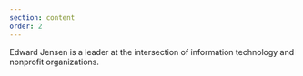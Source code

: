 ```yaml
---
section: content
order: 2
---
```


Edward Jensen is a leader at the intersection of information technology and nonprofit organizations.